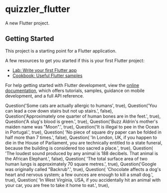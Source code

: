 # quizzler_flutter

A new Flutter project.

## Getting Started

This project is a starting point for a Flutter application.

A few resources to get you started if this is your first Flutter project:

- [Lab: Write your first Flutter app](https://docs.flutter.dev/get-started/codelab)
- [Cookbook: Useful Flutter samples](https://docs.flutter.dev/cookbook)

For help getting started with Flutter development, view the
[online documentation](https://docs.flutter.dev/), which offers tutorials,
samples, guidance on mobile development, and a full API reference.

Question('Some cats are actually allergic to humans', true),
Question('You can lead a cow down stairs but not up stairs.', false),
Question('Approximately one quarter of human bones are in the feet.', true),
Question('A slug\'s blood is green.', true),
Question('Buzz Aldrin\'s mother\'s maiden name was \"Moon\".', true),
Question('It is illegal to pee in the Ocean in Portugal.', true),
Question(
'No piece of square dry paper can be folded in half more than 7 times.',
false),
Question(
'In London, UK, if you happen to die in the House of Parliament, you are technically entitled to a state funeral, because the building is considered too sacred a place.',
true),
Question(
'The loudest sound produced by any animal is 188 decibels. That animal is the African Elephant.',
false),
Question(
'The total surface area of two human lungs is approximately 70 square metres.',
true),
Question('Google was originally called \"Backrub\".', true),
Question(
'Chocolate affects a dog\'s heart and nervous system; a few ounces are enough to kill a small dog.',
true),
Question(
'In West Virginia, USA, if you accidentally hit an animal with your car, you are free to take it home to eat.',
true),

